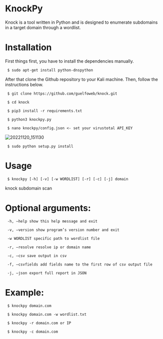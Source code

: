 # KnockPy

Knock is a tool written in Python and is designed to enumerate subdomains in a target domain through a wordlist.

# Installation 

First things first, you have to install the dependencies manually.

     $ sudo apt-get install python-dnspython
     
After that clone the Github repository to your Kali machine. Then, follow the instructions below.

     $ git clone https://github.com/guelfoweb/knock.git
     
     $ cd knock

     $ pip3 install -r requirements.txt
     
     $ python3 knockpy.py
     
     $ nano knockpy/config.json <- set your virustotal API_KEY

![20221120_151130](https://user-images.githubusercontent.com/106522935/202894778-18b92914-abdb-432a-8761-9f64c1cf371f.png)

     $ sudo python setup.py install
     
# Usage
     
     $ knockpy [-h] [-v] [-w WORDLIST] [-r] [-c] [-j] domain
knock subdomain scan

# Optional arguments:

     -h, –help show this help message and exit
     
     -v, –version show program’s version number and exit
     
     -w WORDLIST specific path to wordlist file
     
     -r, –resolve resolve ip or domain name
     
     -c, –csv save output in csv
     
     -f, –csvfields add fields name to the first row of csv output file
     
     -j, –json export full report in JSON

# Example:

     $ knockpy domain.com
     
     $ knockpy domain.com -w wordlist.txt
     
     $ knockpy -r domain.com or IP

     $ knockpy -c domain.com

